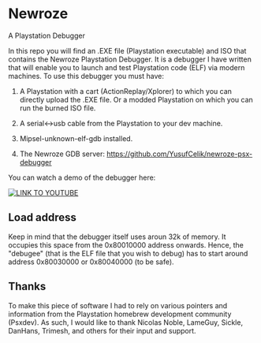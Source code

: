# Newroze
A Playstation Debugger 

In this repo you will find an .EXE file (Playstation executable) and ISO
that contains the Newroze Playstation Debugger. 
It is a debugger I have written that will enable you to launch and test Playstation code (ELF) via modern machines. 
To use this debugger you must have:

1. A Playstation with a cart (ActionReplay/Xplorer) to which you can directly upload the .EXE file. Or a modded Playstation on which you can run the burned ISO file.

2. A serial<->usb cable from the Playstation to your dev machine.

3. Mipsel-unknown-elf-gdb installed.

4. The Newroze GDB server: https://github.com/YusufCelik/newroze-psx-debugger

You can watch a demo of the debugger here:

[![LINK TO YOUTUBE](https://img.youtube.com/vi/2cDi7pAbXTc/0.jpg)](https://www.youtube.com/watch?v=2cDi7pAbXTc)

## Load address
Keep in mind that the debugger itself uses aroun 32k of memory. It occupies this space from the 0x80010000 address onwards. Hence, the "debugee" (that is the ELF file that you wish to debug) has to start around address 0x80030000 or 0x80040000 (to be safe).

## Thanks 

To make this piece of software I had to rely on various pointers and information from the Playstation homebrew development community (Psxdev).
As such, I would like to thank Nicolas Noble, LameGuy, Sickle, DanHans, Trimesh, and others for their input and support.
